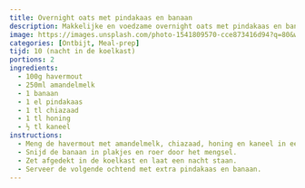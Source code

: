 ```yaml
---
title: Overnight oats met pindakaas en banaan
description: Makkelijke en voedzame overnight oats met pindakaas en banaan
image: https://images.unsplash.com/photo-1541809570-cce873416d94?q=80&w=3348&auto=format&fit=crop&ixlib=rb-4.0.3&ixid=M3wxMjA3fDB8MHxwaG90by1wYWdlfHx8fGVufDB8fHx8fA%3D%3D
categories: [Ontbijt, Meal-prep]
tijd: 10 (nacht in de koelkast)
portions: 2
ingredients:
  - 100g havermout
  - 250ml amandelmelk
  - 1 banaan
  - 1 el pindakaas
  - 1 tl chiazaad
  - 1 tl honing
  - ½ tl kaneel
instructions:
  - Meng de havermout met amandelmelk, chiazaad, honing en kaneel in een kom.
  - Snijd de banaan in plakjes en roer door het mengsel.
  - Zet afgedekt in de koelkast en laat een nacht staan.
  - Serveer de volgende ochtend met extra pindakaas en banaan.
---
```

